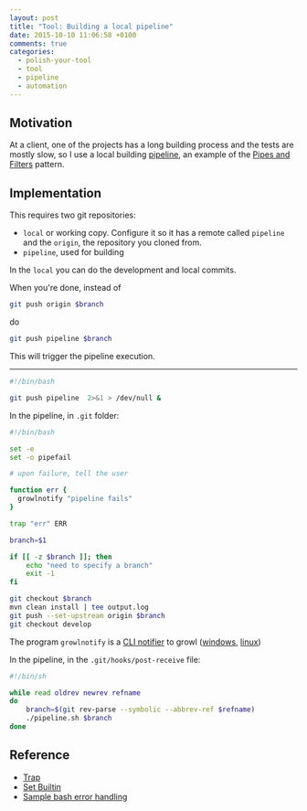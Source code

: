 ```yaml
---
layout: post
title: "Tool: Building a local pipeline"
date: 2015-10-10 11:06:58 +0100
comments: true
categories:
  - polish-your-tool
  - tool
  - pipeline
  - automation
---
```


## Motivation

At a client, one of the projects has a long building process and the tests are mostly slow, so I use a local building [pipeline][wiki-pipeline], an example of the [Pipes and Filters][pipes-and-filters] pattern.

## Implementation

This requires two git repositories:

  * ``local`` or working copy. Configure it so it has a remote called ``pipeline`` and the ``origin``, the repository you cloned from.
  * ``pipeline``, used for building

In the ``local`` you can do the development and local commits.

When you're done, instead of

```bash
git push origin $branch
```
do

```bash
git push pipeline $branch
```

This will trigger the pipeline execution.

----

```bash
#!/bin/bash

git push pipeline  2>&1 > /dev/null &
```


In the pipeline, in ``.git`` folder:

```bash
#!/bin/bash

set -e
set -o pipefail

# upon failure, tell the user

function err {
  growlnotify "pipeline fails"
}

trap "err" ERR

branch=$1

if [[ -z $branch ]]; then
    echo "need to specify a branch"
    exit -1
fi

git checkout $branch
mvn clean install | tee output.log
git push --set-upstream origin $branch
git checkout develop
```

The program ``growlnotify`` is a [CLI notifier][growlnotify] to growl ([windows][growl-for-windows], [linux][growl-for-linux])

In the pipeline, in the ``.git/hooks/post-receive`` file:

```bash
#!/bin/sh

while read oldrev newrev refname
do
    branch=$(git rev-parse --symbolic --abbrev-ref $refname)
    ./pipeline.sh $branch
done
```

## Reference

  * [Trap](http://tldp.org/LDP/Bash-Beginners-Guide/html/sect_12_02.html)
  * [Set Builtin](https://www.gnu.org/software/bash/manual/html_node/The-Set-Builtin.html#The-Set-Builtin)
  * [Sample bash error handling](http://idolinux.blogspot.com/2008/08/bash-script-error-handling.html)


[growl-for-windows]: http://www.growlforwindows.com/gfw/default.aspx
[growl-for-linux]: http://mattn.github.io/growl-for-linux/
[growlnotify]: http://www.growlforwindows.com/gfw/help/growlnotify.aspx
[wiki-pipeline]: https://en.wikipedia.org/wiki/Pipeline_(software)
[pipes-and-filters]: https://msdn.microsoft.com/library/dn568100.aspx